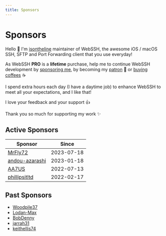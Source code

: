 ```yaml
---
title: Sponsors
---
```

# Sponsors
Hello :wave: I'm [isontheline](https://github.com/sponsors/isontheline) maintainer of WebSSH, the awesome iOS / macOS SSH, SFTP and Port Forwarding client that you use everyday!

As WebSSH **PRO** is a **lifetime** purchase, help me to continue WebSSH development by [sponsoring me](https://github.com/sponsors/isontheline), by becoming my [patron](https://en.liberapay.com/isontheline/) :construction_worker: or [buying coffees](https://www.buymeacoffee.com/isontheline) :coffee:

I spend extra hours each day (I have a daytime job) to enhance WebSSH to meet all your expectations, and I like that! 

I love your feedback and your support 👍

Thank you so much for supporting my work ✨

## Active Sponsors
| Sponsor | Since |
| --- | --- |
| [MrFly72](https://github.com/MrFly72) | 2023-07-18 |
| [andou-azarashi](https://github.com/andou-azarashi) | 2023-01-18 |
| [AA7US](https://github.com/AA7US) | 2022-07-13 |
| [phillipsitltd](https://github.com/phillipsitltd) | 2022-02-17 |

## Past Sponsors
* [Woodpile37](https://github.com/Woodpile37)
* [Lodan-Max](https://github.com/Lodan-Max)
* [BobDenny](https://github.com/BobDenny)
* [jarrah31](https://github.com/jarrah31)
* [keithellis74](https://github.com/keithellis74)